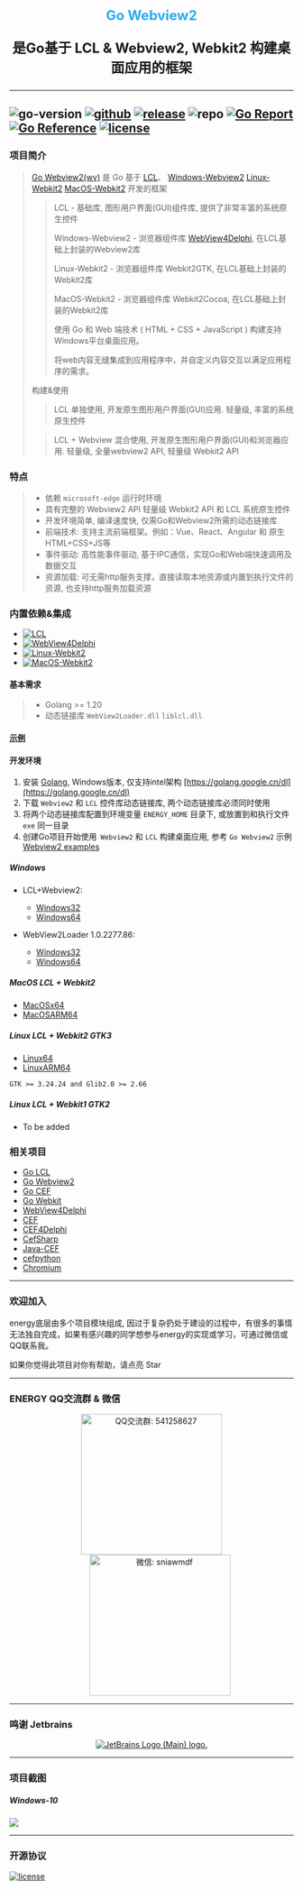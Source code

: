<p align="center">
   <span style="color: #2ba9f1;font-size: 24px;font-weight: bold;">Go Webview2</span>
</p>

<p align="center" style="font-size: 24px;">
    <strong>
        是Go基于 LCL & Webview2, Webkit2 构建桌面应用的框架
    </strong>
</p>

---
![go-version](https://img.shields.io/github/go-mod/go-version/energye/wv?logo=git&logoColor=green)
[![github](https://img.shields.io/github/last-commit/energye/wv/main.svg?logo=github&logoColor=green&label=commit)](https://github.com/energye/wv)
[![release](https://img.shields.io/github/v/release/energye/wv?logo=git&logoColor=green)](https://github.com/energye/wv/releases)
![repo](https://img.shields.io/github/repo-size/energye/wv.svg?logo=github&logoColor=green&label=repo-size)
[![Go Report](https://goreportcard.com/badge/github.com/energye/wv)](https://goreportcard.com/report/github.com/energye/wv)
[![Go Reference](https://pkg.go.dev/badge/github.com/energye/wv)](https://pkg.go.dev/github.com/energye/wv)
[![license](https://img.shields.io/github/license/energye/wv.svg?logo=git&logoColor=red)](http://www.apache.org/licenses/LICENSE-2.0)
---

### 项目简介

> [Go Webview2(wv)](https://github.com/energye/wv) 
> 是 Go 基于
> [LCL](https://www.lazarus-ide.org/)、
> [Windows-Webview2](https://learn.microsoft.com/en-us/microsoft-edge/webview2)
> [Linux-Webkit2](https://www.webkitgtk.org)
> [MacOS-Webkit2](https://developer.apple.com/documentation/webkit)
> 开发的框架
>
>> LCL - 基础库, 图形用户界面(GUI)组件库, 提供了非常丰富的系统原生控件
>> 
>> Windows-Webview2 - 浏览器组件库 [WebView4Delphi](https://github.com/salvadordf/WebView4Delphi), 在LCL基础上封装的Webview2库
>> 
>> Linux-Webkit2 - 浏览器组件库 Webkit2GTK, 在LCL基础上封装的Webkit2库
>> 
>> MacOS-Webkit2 - 浏览器组件库 Webkit2Cocoa, 在LCL基础上封装的Webkit2库
>> 
>> 使用 Go 和 Web 端技术 ( HTML + CSS + JavaScript ) 构建支持Windows平台桌面应用。
>>
>> 将web内容无缝集成到应用程序中，并自定义内容交互以满足应用程序的需求。
> 
> 构建&使用
> 
>> LCL 单独使用, 开发原生图形用户界面(GUI)应用. 轻量级, 丰富的系统原生控件
>
>> LCL + Webview 混合使用, 开发原生图形用户界面(GUI)和浏览器应用. 轻量级, 全量webview2 API, 轻量级 Webkit2 API



### 特点

> - 依赖 `microsoft-edge` 运行时环境
> - 具有完整的 Webview2 API 轻量级 Webkit2 API 和 LCL 系统原生控件
> - 开发环境简单, 编译速度快, 仅需Go和Webview2所需的动态链接库
> - 前端技术: 支持主流前端框架。例如：Vue、React、Angular 和 原生HTML+CSS+JS等
> - 事件驱动: 高性能事件驱动, 基于IPC通信，实现Go和Web端快速调用及数据交互
> - 资源加载: 可无需http服务支撑，直接读取本地资源或内置到执行文件的资源, 也支持http服务加载资源

### 内置依赖&集成

- [![LCL](https://img.shields.io/badge/LCL-green)](https://github.com/energye/lcl)
- [![WebView4Delphi](https://img.shields.io/badge/Windows-Webview2%20-green)](https://github.com/salvadordf/WebView4Delphi)
- [![Linux-Webkit2](https://img.shields.io/badge/Linux-Webkit2%20-green)](https://www.webkitgtk.org)
- [![MacOS-Webkit2](https://img.shields.io/badge/MacOS-Webkit2%20-green)](https://developer.apple.com/documentation/webkit)

#### 基本需求

> - Golang >= 1.20
> - 动态链接库 `WebView2Loader.dll` `liblcl.dll`

#### [示例](https://github.com/energye/examples/tree/main/wv)

#### 开发环境

1. 安装 [Golang](https://golang.google.cn/dl/), Windows版本, 仅支持intel架构 [https://golang.google.cn/dl](https://golang.google.cn/dl)
2. 下载 `Webview2` 和 `LCL` 控件库动态链接库, 两个动态链接库必须同时使用
3. 将两个动态链接库配置到环境变量 `ENERGY_HOME` 目录下, 或放置到和执行文件 `exe` 同一目录
4. 创建Go项目开始使用` Webview2` 和 `LCL` 构建桌面应用, 参考 `Go Webview2` 示例 [Webview2 examples](https://github.com/energye/examples/tree/main/wv)

##### Windows

- LCL+Webview2:

  - [Windows32](https://sourceforge.net/projects/liblcl/files/v3.0.0/lcl_wv2_binary_windows32.zip/download)
  - [Windows64](https://sourceforge.net/projects/liblcl/files/v3.0.0/lcl_wv2_binary_windows64.zip/download)

- WebView2Loader 1.0.2277.86:

  - [Windows32](https://sourceforge.net/projects/liblcl/files/v3.0.0/WebView2Loader_32_1.0.2277.86.zip/download)
  - [Windows64](https://sourceforge.net/projects/liblcl/files/v3.0.0/WebView2Loader_64_1.0.2277.86.zip/download)

##### MacOS LCL + Webkit2

  - [MacOSx64](https://sourceforge.net/projects/liblcl/files/v3.0.0/lcl_wk2_binary_macosx64.zip/download)
  - [MacOSARM64](https://sourceforge.net/projects/liblcl/files/v3.0.0/lcl_wk2_binary_macosarm64.zip/download)

##### Linux LCL + Webkit2 GTK3
  - [Linux64](https://sourceforge.net/projects/liblcl/files/v3.0.0/lcl_wk2_binary_linux64.zip/download)
  - [LinuxARM64](https://sourceforge.net/projects/liblcl/files/v3.0.0/lcl_wk2_binary_linuxarm64.zip/download)
 
  `GTK >= 3.24.24 and Glib2.0 >= 2.66`

##### Linux LCL + Webkit1 GTK2
 - To be added

### 相关项目
* [Go LCL](https://github.com/energye/lcl)
* [Go Webview2](https://github.com/energye/wv)
* [Go CEF](https://github.com/energye/cef)
* [Go Webkit](https://github.com/energye/wk)
* [WebView4Delphi](https://github.com/salvadordf/WebView4Delphi)
* [CEF](https://github.com/chromiumembedded/cef)
* [CEF4Delphi](https://github.com/salvadordf/CEF4Delphi)
* [CefSharp](https://github.com/cefsharp/CefSharp)
* [Java-CEF](https://bitbucket.org/chromiumembedded/java-cef)
* [cefpython](https://github.com/cztomczak/cefpython)
* [Chromium](https://chromium.googlesource.com/chromium/src/)

---

### 欢迎加入
energy底层由多个项目模块组成, 因过于复杂扔处于建设的过程中，有很多的事情无法独自完成，如果有感兴趣的同学想参与energy的实现或学习，可通过微信或QQ联系我。

如果你觉得此项目对你有帮助，请点亮 Star

---

### ENERGY QQ交流群 & 微信

<p align="center">
    <img src="https://assets.yanghy.cn/qq-group.jpg" width="250" title="QQ交流群: 541258627" alt="QQ交流群: 541258627">
    <img src="https://assets.yanghy.cn/we-chat.jpg" width="250" title="微信: sniawmdf" alt="微信: sniawmdf" style="margin-left: 30px;">
</p>

---

### 鸣谢 Jetbrains

<p align="center">
    <a href="https://www.jetbrains.com?from=energy">
        <img src="https://resources.jetbrains.com/storage/products/company/brand/logos/jb_beam.svg" alt="JetBrains Logo (Main) logo.">
    </a>
</p>

---

### 项目截图
##### Windows-10
<img src="https://assets.yanghy.cn/webview2-simple.png">

----

### 开源协议

[![license](https://img.shields.io/github/license/energye/wv.svg?logo=git&logoColor=green)](http://www.apache.org/licenses/LICENSE-2.0)
